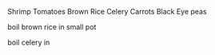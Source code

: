 Shrimp
Tomatoes
Brown Rice
Celery
Carrots
Black Eye peas

boil brown rice in small pot

boil celery in 
